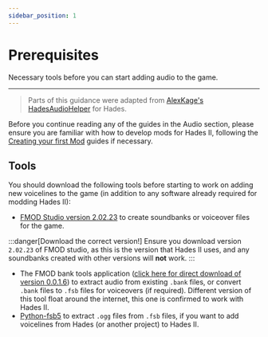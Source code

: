 ```yaml
---
sidebar_position: 1
---
```


# Prerequisites

Necessary tools before you can start adding audio to the game.

---

> Parts of this guidance were adapted from [AlexKage's HadesAudioHelper](https://github.com/AlexKage69/HadesAudioHelper) for Hades.

Before you continue reading any of the guides in the Audio section, please ensure you are familiar with how to develop mods for Hades II, following the [Creating your first Mod](../../category/creating-your-first-mod) guides if necessary.

## Tools

You should download the following tools before starting to work on adding new voicelines to the game (in addition to any software already required for modding Hades II):

- [FMOD Studio version 2.02.23](https://fmod.com/download#fmodstudio) to create soundbanks or voiceover files for the game.

:::danger[Download the correct version!]
Ensure you download version `2.02.23` of FMOD studio, as this is the version that Hades II uses, and any soundbanks created with other versions will **not** work.
:::

- The FMOD bank tools application ([click here for direct download of version 0.0.1.6](<./files/Fmod Bank Tools.zip>)) to extract audio from existing `.bank` files, or convert `.bank` files to `.fsb` files for voiceovers (if required). Different version of this tool float around the internet, this one is confirmed to work with Hades II.
- [Python-fsb5](https://github.com/HearthSim/python-fsb5/releases/latest) to extract `.ogg` files from `.fsb` files, if you want to add voicelines from Hades (or another project) to Hades II.
